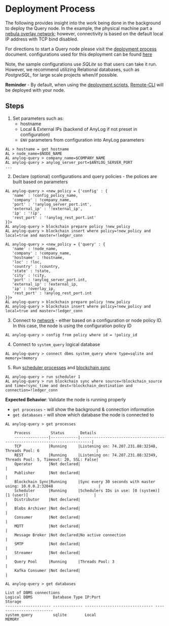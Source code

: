 # Deployment Process
The following provides insight into the work being done in the background to deploy the Query node. 
In the example, the physical machine part a [nebula overlay network](../Networking%20&%20Security/nebula.md); however, 
connectivity is based on the default local IP address with TCP bind disabled. 

For directions to start a Query node please visit the [deployment process](deploying_node.md) document.
configurations used for this deployment can be found [here](https://raw.githubusercontent.com/AnyLog-co/deployments/master/docker-compose/anylog-query-remote-cli/anylog_configs.env)   

Note, the sample configurations use _SQLite_ so that users can take it run. However, we recommend utilizing Relational 
databases, such as _PostgreSQL_, for large scale projects when/if possible.

**Reminder** - By default, when using the [deployment scripts](https://github.com/AnyLog-co/deployments), [Remote-CLI](../Support/Remote-CLI.md)
will be deployed with your node. 

## Steps
1. Set parameters such as:
   * hostname
   * Local & External IPs (backend of AnyLog if not preset in configuration)
   * `ENV` parameters from configuration into AnyLog parameters  
```anylog
AL > hostname = get hostname
AL > node_name=$NODE_NAME
AL anylog-query > company_name=$COMPANY_NAME
AL anylog-query > anylog_server_port=$ANYLOG_SERVER_PORT
...
```

2. Declare (optional) configurations and query policies - the polices are built based on parameters
```anylog
AL anylog-query > <new_policy = {'config' : {
   'name' : !config_policy_name,
   'company' : !company_name,
   'port' : '!anylog_server_port.int',
   'external_ip' : '!external_ip',
   'ip' : '!ip',
   'rest_port' : '!anylog_rest_port.int'
}}>
AL anylog-query > blockchain prepare policy !new_policy
AL anylog-query > blockchain insert where policy=!new_policy and local=true and master=!ledger_conn

AL anylog-query > <new_policy = {'query' : {
   'name' : !node_name,
   'company' : !company_name,
   'hostname' : !hostname,
   'loc' : !loc,
   'country' : !country,
   'state' : !state,
   'city' : !city,
   'port' : !anylog_server_port.int,
   'external_ip' : !external_ip,
   'ip' : !overlay_ip,
   'rest_port' : !anylog_rest_port.int
}}>
AL anylog-query > blockchain prepare policy !new_policy
AL anylog-query > blockchain insert where policy=!new_policy and local=true and master=!ledger_conn
```

3. Connect to [network](../../network%20configuration.md) - either based on a configuration or node policy ID. In this case, 
the node is using the configuration policy ID
```anylog  
AL anylog-query > config from policy where id = !policy_id
```
 
4. Connect to `system_query` logical database 
```anylog
AL anylog-query > connect dbms system_query where type=sqlite and memory=!memory
```

5. Run [scheduler processes](../../background%20processes.md#scheduler-process) and [blockchain sync](../../background%20processes.md#blockchain-synchronizer)
```anylog
AL anylog-query > run scheduler 1
AL anylog-query > run blockchain sync where source=!blockchain_source and time=!sync_time and dest=!blockchain_destination and connection=!ledger_conn
```

**Expected Behavior**: Validate the node is running properly
* `get processes` - will show the background & connection information
* `get databases` - will show which database the node is connected to
```anylog
AL anylog-query > get processes 

    Process         Status       Details                                                                     
    ---------------|------------|---------------------------------------------------------------------------|
    TCP            |Running     |Listening on: 74.207.231.88:32348, Threads Pool: 6                         |
    REST           |Running     |Listening on: 74.207.231.88:32349, Threads Pool: 5, Timeout: 20, SSL: False|
    Operator       |Not declared|                                                                           |
    Publisher      |Not declared|                                                                           |
    Blockchain Sync|Running     |Sync every 30 seconds with master using: 10.0.0.2:32048                    |
    Scheduler      |Running     |Schedulers IDs in use: [0 (system)] [1 (user)]                             |
    Distributor    |Not declared|                                                                           |
    Blobs Archiver |Not declared|                                                                           |
    Consumer       |Not declared|                                                                           |
    MQTT           |Not declared|                                                                           |
    Message Broker |Not declared|No active connection                                                       |
    SMTP           |Not declared|                                                                           |
    Streamer       |Not declared|                                                                           |
    Query Pool     |Running     |Threads Pool: 3                                                            |
    Kafka Consumer |Not declared|                                                                           |

AL anylog-query > get databases 

List of DBMS connections
Logical DBMS         Database Type IP:Port                        Storage
-------------------- ------------- ------------------------------ -------------------------
system_query         sqlite        Local                          MEMORY
```

